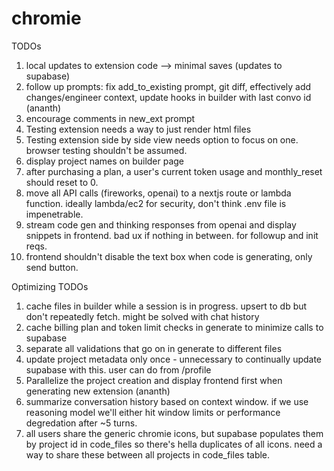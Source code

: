 # chromie

TODOs
1. local updates to extension code --> minimal saves (updates to supabase)
2. follow up prompts: fix add_to_existing prompt, git diff, effectively add changes/engineer context, update hooks in builder with last convo id (ananth)
3. encourage comments in new_ext prompt
4. Testing extension needs a way to just render html files
5. Testing extension side by side view needs option to focus on one. browser testing shouldn't be assumed.
6. display project names on builder page
7. after purchasing a plan, a user's current token usage and monthly_reset should reset to 0.
8. move all API calls (fireworks, openai) to a nextjs route or lambda function. ideally lambda/ec2 for security, don't think .env file is impenetrable.
9. stream code gen and thinking responses from openai and display snippets in frontend. bad ux if nothing in between. for followup and init reqs.
10. frontend shouldn't disable the text box when code is generating, only send button.
   

Optimizing TODOs
1. cache files in builder while a session is in progress. upsert to db but don't repeatedly fetch. might be solved with chat history
2. cache billing plan and token limit checks in generate to minimize calls to supabase 
3. separate all validations that go on in generate to different files 
4. update project metadata only once - unnecessary to continually update supabase with this. user can do from /profile 
5. Parallelize the project creation and display frontend first when generating new extension (ananth)
6. summarize conversation history based on context window. if we use reasoning model we'll either hit window limits or performance degredation after ~5 turns.
7. all users share the generic chromie icons, but supabase populates them by project id in code_files so there's hella duplicates of all icons. need a way to share these between all projects in code_files table.
   

   













   
